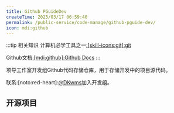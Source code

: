 ```yaml
---
title: Github PGuideDev
createTime: 2025/03/17 06:59:40
permalink: /public-service/code-manage/github-pguide-dev/
icon: mdi:github
---
```

:::tip 相关知识
计算机必学工具之一[:[skill-icons:git]:git](/csdiy/tools-must/git/)

Github文档[:[mdi:github]:Github Docs](https://docs.github.com/zh)
:::


<RepoCard repo="PGuideDev/.github"></RepoCard>
项导工作室开发组Github代码存储仓库，用于存储开发中的项目源代码。

联系:[noto:red-heart]:[@DKwms](/friends/persons/)加入开发组。

## 开源项目

<CardGrid>
<RepoCard repo="PGuideDev/when2eat"></RepoCard>
<RepoCard repo="PGuideDev/async-my-docker"></RepoCard>
<RepoCard repo="PGuideDev/all-in-hands"></RepoCard>
<RepoCard repo="PGuideDev/round-the-world"></RepoCard>
<RepoCard repo="PGuideDev/k8s-mod-automq"></RepoCard>
</CardGrid>